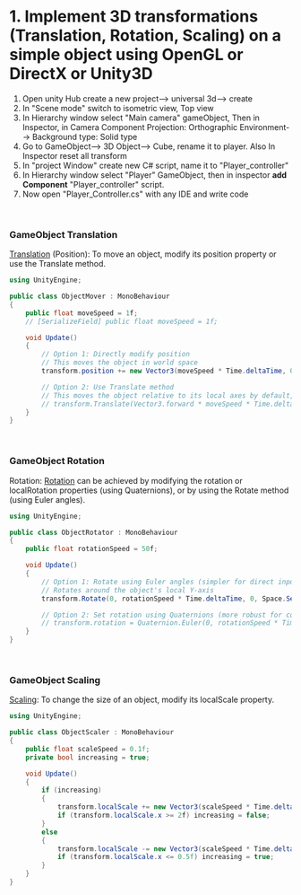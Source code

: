 # 1. Implement 3D transformations (Translation, Rotation, Scaling) on a simple object using OpenGL or DirectX or Unity3D

1. Open unity Hub create a new project--> universal 3d--> create
1. In "Scene mode" switch to isometric view, Top view
1. In Hierarchy window select "Main camera" gameObject, Then in Inspector, in Camera Component
   Projection: Orthographic
   Environment--> Background type: Solid type
1. Go to GameObject--> 3D Object--> Cube, rename it to player. Also In Inspector reset all transform
1. In "project Window" create new C# script, name it to "Player_controller"
1. In Hierarchy window select "Player" GameObject, then in inspector **add Component** "Player_controller" script.
1. Now open "Player_Controller.cs" with any IDE and write code

<br>

### GameObject Translation

[Translation](https://docs.unity3d.com/ScriptReference/Transform.Translate.html) (Position): To move an object, modify its position property or use the Translate method.

```c#
using UnityEngine;

public class ObjectMover : MonoBehaviour
{
    public float moveSpeed = 1f;
    // [SerializeField] public float moveSpeed = 1f;

    void Update()
    {
        // Option 1: Directly modify position
        // This moves the object in world space
        transform.position += new Vector3(moveSpeed * Time.deltaTime, 0, 0);

        // Option 2: Use Translate method
        // This moves the object relative to its local axes by default, or world axes if Space.World is specified
        // transform.Translate(Vector3.forward * moveSpeed * Time.deltaTime, Space.Self);
    }
}
```

<br>

### GameObject Rotation

Rotation: [Rotation](https://docs.unity3d.com/ScriptReference/Transform.Rotate.html) can be achieved by modifying the rotation or localRotation properties (using Quaternions), or by using the Rotate method (using Euler angles).

```c#
using UnityEngine;

public class ObjectRotator : MonoBehaviour
{
    public float rotationSpeed = 50f;

    void Update()
    {
        // Option 1: Rotate using Euler angles (simpler for direct input)
        // Rotates around the object's local Y-axis
        transform.Rotate(0, rotationSpeed * Time.deltaTime, 0, Space.Self);

        // Option 2: Set rotation using Quaternions (more robust for complex rotations)
        // transform.rotation = Quaternion.Euler(0, rotationSpeed * Time.deltaTime, 0);
    }
}
```

<br>

### GameObject Scaling

[Scaling](https://docs.unity3d.com/ScriptReference/Transform-localScale.html): To change the size of an object, modify its localScale property.

```c#
using UnityEngine;

public class ObjectScaler : MonoBehaviour
{
    public float scaleSpeed = 0.1f;
    private bool increasing = true;

    void Update()
    {
        if (increasing)
        {
            transform.localScale += new Vector3(scaleSpeed * Time.deltaTime, scaleSpeed * Time.deltaTime, scaleSpeed * Time.deltaTime);
            if (transform.localScale.x >= 2f) increasing = false;
        }
        else
        {
            transform.localScale -= new Vector3(scaleSpeed * Time.deltaTime, scaleSpeed * Time.deltaTime, scaleSpeed * Time.deltaTime);
            if (transform.localScale.x <= 0.5f) increasing = true;
        }
    }
}
```
